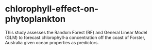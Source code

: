 # chlorophyll-effect-on-phytoplankton
This study assesses the Random Forest (RF) and General Linear Model (GLM) to forecast chlorophyll-a concentration off the coast of Forster, Australia given ocean properties as predictors.
